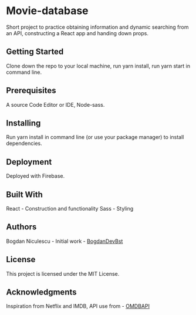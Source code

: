 # Movie-database

Short project to practice obtaining information and dynamic searching from an API, constructing a React app and handing down props.

## Getting Started

Clone down the repo to your local machine, run yarn install, run yarn start in command line.

## Prerequisites

A source Code Editor or IDE, Node-sass.

## Installing

Run yarn install in command line (or use your package manager) to install dependencies.

## Deployment

Deployed with Firebase.

## Built With

React - Construction and functionality
Sass - Styling

## Authors

Bogdan Niculescu - Initial work - [BogdanDevBst](https://github.com/BogdanDevBst)

## License

This project is licensed under the MIT License.

## Acknowledgments

Inspiration from Netflix and IMDB, API use from - [OMDBAPI](http://www.omdbapi.com/)
